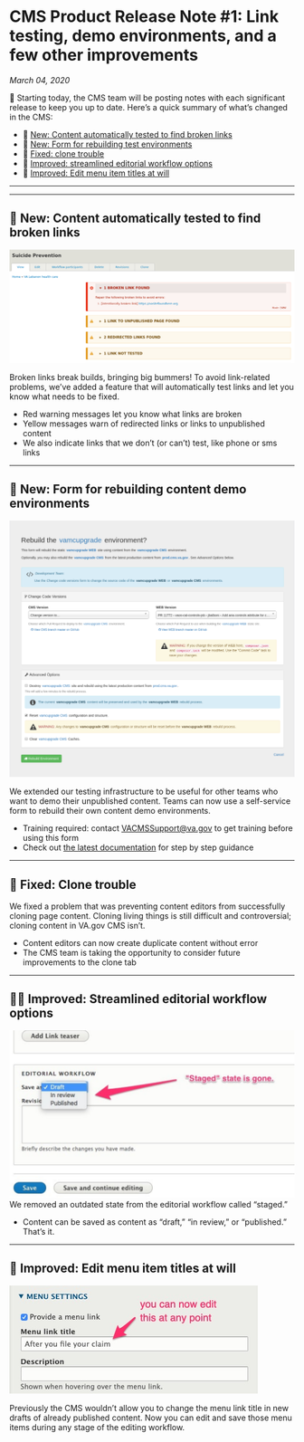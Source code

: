 # CMS Product Release Note #1: Link testing, demo environments, and a few other improvements
*March 04, 2020*

📣 Starting today, the CMS team will be posting notes with each significant release to keep you up to date. Here’s a quick summary of what’s changed in the CMS: 

* 🔗 [New: Content automatically tested to find broken links](#-new-content-automatically-tested-to-find-broken-links)
* 🔄 [New: Form for rebuilding test environments](#-new-form-for-rebuilding-content-demo-environments)
* 🔧 [Fixed: clone trouble](#-fixed-clone-trouble)
* 🧚 [Improved: streamlined editorial workflow options](#-improved-streamlined-editorial-workflow-options)
* 🥢 [Improved: Edit menu item titles at will](#-improved-edit-menu-item-titles-at-will)

---

---

## 🔗 New: Content automatically tested to find broken links

![link reports](https://github.com/department-of-veterans-affairs/va.gov-cms/blob/master/product-release-notes/screenshots/1-node-link-reports-2.png)

Broken links break builds, bringing big bummers! To avoid link-related problems, we’ve added a feature that will automatically test links and let you know what needs to be fixed.

* Red warning messages let you know what links are broken
* Yellow messages warn of redirected links or links to unpublished content
* We also indicate links that we don’t (or can’t) test, like phone or sms links


---

## 🔄 New: Form for rebuilding content demo environments

![content demo environment](https://github.com/department-of-veterans-affairs/va.gov-cms/blob/master/product-release-notes/screenshots/1-rebuild-form.png "content demo environment")

We extended our testing infrastructure to be useful for other teams who want to demo their unpublished content. Teams can now use a self-service form to rebuild their own content demo environments. 

* Training required: contact VACMSSupport@va.gov to get training before using this form
* Check out [the latest documentation](https://github.com/department-of-veterans-affairs/va.gov-cms/blob/master/READMES/environments.md#step-by-step-instructions-1) for step by step guidance

---

## 🔧 Fixed: Clone trouble

We fixed a problem that was preventing content editors from successfully cloning page content. Cloning living things is still difficult and controversial; cloning content in VA.gov CMS isn’t. 

* Content editors can now create duplicate content without error
* The CMS team is taking the opportunity to consider future improvements to the clone tab 

---

## 🧚🏽 Improved: Streamlined editorial workflow options

![screenshot: editorial workflow options](https://github.com/department-of-veterans-affairs/va.gov-cms/blob/master/product-release-notes/screenshots/1-editorial-workflow-options.png)
We removed an outdated state from the editorial workflow called “staged.”

* Content can be saved as content as “draft,” “in review,” or “published.” That’s it.

---

## 🥢 Improved: Edit menu item titles at will

![screenshot: menu item titles](https://github.com/department-of-veterans-affairs/va.gov-cms/blob/master/product-release-notes/screenshots/1-menu-item-titles.jpg)

Previously the CMS wouldn’t allow you to change the menu link title in new drafts of already published content. Now you can edit and save those menu items during any stage of the editing workflow. 

